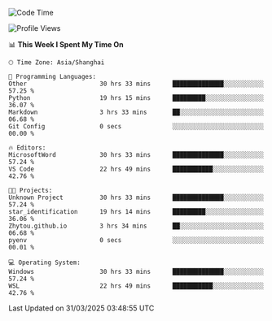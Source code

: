 <!--START_SECTION:waka-->
![Code Time](http://img.shields.io/badge/Code%20Time-2%2C507%20hrs%206%20mins-blue)

![Profile Views](http://img.shields.io/badge/Profile%20Views-1-blue)

📊 **This Week I Spent My Time On** 

```text
🕑︎ Time Zone: Asia/Shanghai

💬 Programming Languages: 
Other                    30 hrs 33 mins      ██████████████░░░░░░░░░░░   57.25 % 
Python                   19 hrs 15 mins      █████████░░░░░░░░░░░░░░░░   36.07 % 
Markdown                 3 hrs 33 mins       ██░░░░░░░░░░░░░░░░░░░░░░░   06.68 % 
Git Config               0 secs              ░░░░░░░░░░░░░░░░░░░░░░░░░   00.00 % 

🔥 Editors: 
MicrosoftWord            30 hrs 33 mins      ██████████████░░░░░░░░░░░   57.24 % 
VS Code                  22 hrs 49 mins      ███████████░░░░░░░░░░░░░░   42.76 % 

🐱‍💻 Projects: 
Unknown Project          30 hrs 33 mins      ██████████████░░░░░░░░░░░   57.24 % 
star_identification      19 hrs 14 mins      █████████░░░░░░░░░░░░░░░░   36.06 % 
Zhytou.github.io         3 hrs 34 mins       ██░░░░░░░░░░░░░░░░░░░░░░░   06.68 % 
pyenv                    0 secs              ░░░░░░░░░░░░░░░░░░░░░░░░░   00.01 % 

💻 Operating System: 
Windows                  30 hrs 33 mins      ██████████████░░░░░░░░░░░   57.24 % 
WSL                      22 hrs 49 mins      ███████████░░░░░░░░░░░░░░   42.76 % 
```


 Last Updated on 31/03/2025 03:48:55 UTC
<!--END_SECTION:waka-->